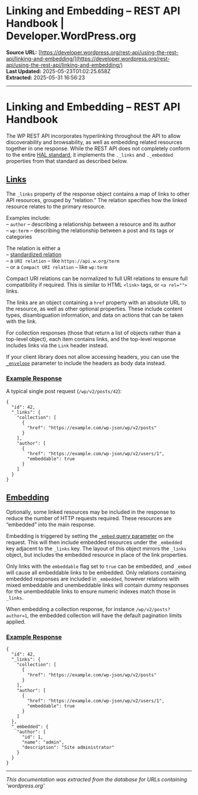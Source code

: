 # Linking and Embedding – REST API Handbook | Developer.WordPress.org

**Source URL:** [https://developer.wordpress.org/rest-api/using-the-rest-api/linking-and-embedding/](https://developer.wordpress.org/rest-api/using-the-rest-api/linking-and-embedding/)  
**Last Updated:** 2025-05-23T01:02:25.658Z  
**Extracted:** 2025-05-31 16:56:23

---

# Linking and Embedding – REST API Handbook

The WP REST API incorporates hyperlinking throughout the API to allow discoverability and browsability, as well as embedding related resources together in one response. While the REST API does not completely conform to the entire [HAL standard](https://en.wikipedia.org/wiki/Hypertext_Application_Language), it implements the `._links` and `._embedded` properties from that standard as described below.

## [Links](#links)

The `_links` property of the response object contains a map of links to other API resources, grouped by “relation.” The relation specifies how the linked resource relates to the primary resource.

Examples include:  
– `author` – describing a relationship between a resource and its author  
– `wp:term` – describing the relationship between a post and its tags or categories

The relation is either a  
– [standardized relation](http://www.iana.org/assignments/link-relations/link-relations.xhtml#link-relations-1)  
– a `URI relation` – like `https://api.w.org/term`  
– or a `Compact URI relation` – like `wp:term`

Compact URI relations can be normalized to full URI relations to ensure full compatibility if required. This is similar to HTML `<link>` tags, or `<a rel="">` links.

The links are an object containing a `href` property with an absolute URL to the resource, as well as other optional properties. These include content types, disambiguation information, and data on actions that can be taken with the link.

For collection responses (those that return a list of objects rather than a top-level object), each item contains links, and the top-level response includes links via the `Link` header instead.

If your client library does not allow accessing headers, you can use the [`_envelope`](https://developer.wordpress.org/rest-api/global-parameters/#envelope) parameter to include the headers as body data instead.

### [Example Response](#example-response)

A typical single post request (`/wp/v2/posts/42`):

```
{
  "id": 42,
  "_links": {
    "collection": [
      {
        "href": "https://example.com/wp-json/wp/v2/posts"
      }
    ],
    "author": [
      {
        "href": "https://example.com/wp-json/wp/v2/users/1",
        "embeddable": true
      }
    ]
  }
}
```

## [Embedding](#embedding)

Optionally, some linked resources may be included in the response to reduce the number of HTTP requests required. These resources are “embedded” into the main response.

Embedding is triggered by setting the [`_embed` query parameter](https://developer.wordpress.org/rest-api/using-the-rest-api/global-parameters/#_embed) on the request. This will then include embedded resources under the `_embedded` key adjacent to the `_links` key. The layout of this object mirrors the `_links` object, but includes the embedded resource in place of the link properties.

Only links with the `embeddable` flag set to `true` can be embedded, and `_embed` will cause all embeddable links to be embedded. Only relations containing embedded responses are included in `_embedded`, however relations with mixed embeddable and unembeddable links will contain dummy responses for the unembeddable links to ensure numeric indexes match those in `_links`.

When embedding a collection response, for instance `/wp/v2/posts?author=1`, the embedded collection will have the default pagination limits applied.

### [Example Response](#example-response-2)

```
{
  "id": 42,
  "_links": {
    "collection": [
      {
        "href": "https://example.com/wp-json/wp/v2/posts"
      }
    ],
    "author": [
      {
        "href": "https://example.com/wp-json/wp/v2/users/1",
        "embeddable": true
      }
    ]
  },
  "_embedded": {
    "author": {
      "id": 1,
      "name": "admin",
      "description": "Site administrator"
    }
  }
}
```

---

*This documentation was extracted from the database for URLs containing 'wordpress.org'*
